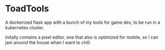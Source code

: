 # ToadTools
A dockerized flask app with a bunch of my tools for game dev, to be run in a kubernetes cluster.

Initally contains a pixel editor, one that also is optimized for mobile, so I can jam around the house when I want to chill.

